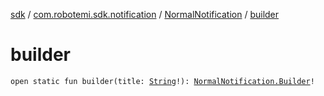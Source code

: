 [sdk](../../index.md) / [com.robotemi.sdk.notification](../index.md) / [NormalNotification](index.md) / [builder](./builder.md)

# builder

`open static fun builder(title: `[`String`](https://kotlinlang.org/api/latest/jvm/stdlib/kotlin/-string/index.html)`!): `[`NormalNotification.Builder`](-builder/index.md)`!`